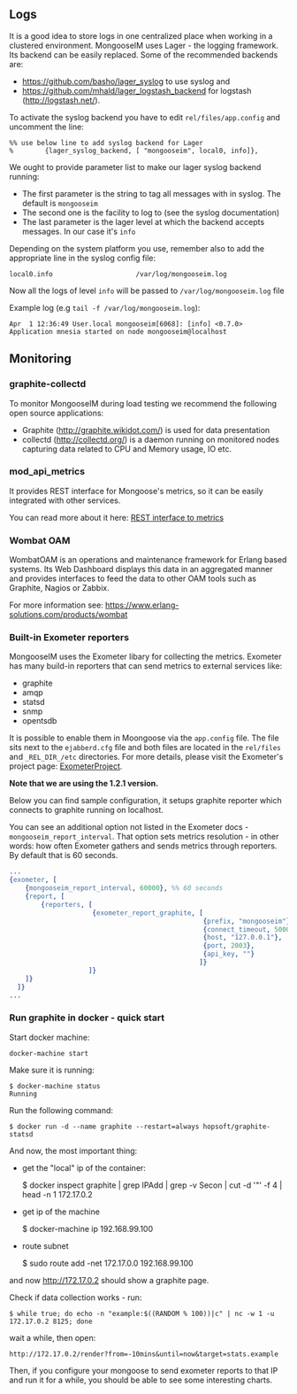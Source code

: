 Logs
---

It is a good idea to store logs in one centralized place when working in a clustered environment.
MongooseIM uses Lager - the logging framework. Its backend can be easily replaced.
Some of the recommended backends are:

- https://github.com/basho/lager_syslog to use syslog and
- https://github.com/mhald/lager_logstash_backend for logstash (http://logstash.net/).

To activate the syslog backend you have to edit `rel/files/app.config` and uncomment the line:

    %% use below line to add syslog backend for Lager
    %        {lager_syslog_backend, [ "mongooseim", local0, info]},

We ought to provide parameter list to make our lager syslog backend running:

* The first parameter is the string to tag all messages with in syslog. The default is `mongooseim`
* The second one is the facility to log to (see the syslog documentation)
* The last parameter is the lager level at which the backend accepts messages. In our case it's `info`

Depending on the system platform you use, remember also to add the appropriate line in the syslog config file:

    local0.info                     /var/log/mongooseim.log

Now all the logs of level `info` will be passed to `/var/log/mongooseim.log` file

Example log (e.g `tail -f /var/log/mongooseim.log`):

    Apr  1 12:36:49 User.local mongooseim[6068]: [info] <0.7.0> Application mnesia started on node mongooseim@localhost

Monitoring
---

### graphite-collectd


To monitor MongooseIM during load testing we recommend the following open source applications:

- Graphite (http://graphite.wikidot.com/) is used for data presentation 
- collectd (http://collectd.org/) is a daemon running on monitored nodes capturing data related to CPU and Memory usage, IO etc. 

### mod_api_metrics

It provides REST interface for Mongoose's metrics, so it can be easily integrated
with other services.

You can read more about it here: [REST interface to metrics](/developers-guide/REST-interface-to-metrics)

### Wombat OAM

WombatOAM is an operations and maintenance framework for Erlang based systems. Its Web Dashboard displays this data in an aggregated manner and provides interfaces to feed the data to other OAM tools such as Graphite, Nagios or Zabbix.

For more information see:
https://www.erlang-solutions.com/products/wombat

### Built-in Exometer reporters

MongooseIM uses the Exometer libary for collecting the metrics. Exometer has many
build-in reporters that can send metrics to external services like:

* graphite
* amqp
* statsd
* snmp
* opentsdb

It is possible to enable them in Moongoose via  the `app.config` file. The file sits next
to the `ejabberd.cfg` file and both files are located in the `rel/files` and `_REL_DIR_/etc` directories.
For more details, please visit the Exometer's project page: [ExometerProject](https://github.com/Feuerlabs/exometer).

**Note that we are using the 1.2.1 version.**

Below you can find sample configuration, it setups graphite reporter which connects
to graphite running on localhost.

You can see an additional option not listed in the Exometer docs - `mongooseim_report_interval`.
That option sets metrics resolution - in other words: how often Exometer gathers and sends metrics
through reporters. By default that is 60 seconds.

```erl
...
{exometer, [
    {mongooseim_report_interval, 60000}, %% 60 seconds
    {report, [
        {reporters, [
                     {exometer_report_graphite, [
                                                 {prefix, "mongooseim"},
                                                 {connect_timeout, 5000},
                                                 {host, "127.0.0.1"},
                                                 {port, 2003},
                                                 {api_key, ""}
                                                ]}
                    ]}
    ]}
  ]}
...
```

### Run graphite in docker - quick start

Start docker machine:

    docker-machine start

Make sure it is running:

    $ docker-machine status
    Running

Run the following command:

    $ docker run -d --name graphite --restart=always hopsoft/graphite-statsd

And now, the most important thing:

- get the "local" ip of the container:

    $ docker inspect graphite | grep IPAdd | grep -v Secon | cut -d '"' -f 4 | head -n 1
    172.17.0.2

- get ip of the machine

    $ docker-machine ip
    192.168.99.100

- route subnet

    $ sudo route add -net 172.17.0.0 192.168.99.100

and now http://172.17.0.2 should show a graphite page.

Check if data collection works - run:

    $ while true; do echo -n "example:$((RANDOM % 100))|c" | nc -w 1 -u 172.17.0.2 8125; done

wait a while, then open:

    http://172.17.0.2/render?from=-10mins&until=now&target=stats.example

Then, if you configure your mongoose to send exometer reports to that IP and run it for a while,
you should be able to see some interesting charts.